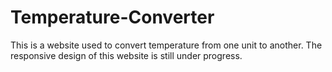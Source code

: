 # Temperature-Converter
This is a website used to convert temperature from one unit to another. The responsive design of this website is still under progress.
